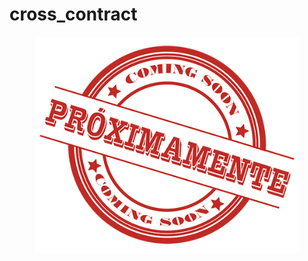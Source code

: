 # cross\_contract



<figure><img src="../../.gitbook/assets/image (4).png" alt=""><figcaption></figcaption></figure>
